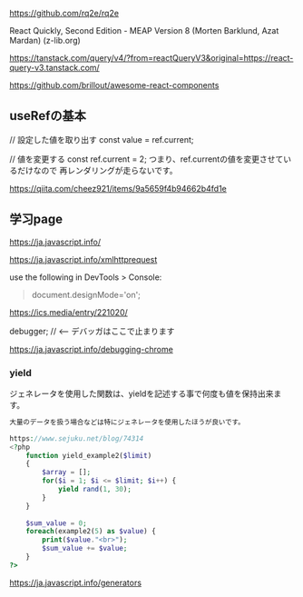 https://github.com/rq2e/rq2e

React Quickly, Second Edition - MEAP Version 8 (Morten Barklund, Azat Mardan) (z-lib.org)

https://tanstack.com/query/v4/?from=reactQueryV3&original=https://react-query-v3.tanstack.com/

https://github.com/brillout/awesome-react-components

## useRefの基本
// 設定した値を取り出す
const value = ref.current;

// 値を変更する
const ref.current = 2;
つまり、ref.currentの値を変更させているだけなので
再レンダリングが走らないです。

https://qiita.com/cheez921/items/9a5659f4b94662b4fd1e

## 学习page
https://ja.javascript.info/

https://ja.javascript.info/xmlhttprequest

use the following in DevTools > Console:
> document.designMode='on';

https://ics.media/entry/221020/

 debugger;  // <-- デバッガはここで止まります
 
 https://ja.javascript.info/debugging-chrome
 
 
### yield
ジェネレータを使用した関数は、yieldを記述する事で何度も値を保持出来ます。

```php
大量のデータを扱う場合などは特にジェネレータを使用したほうが良いです。

https://www.sejuku.net/blog/74314
<?php
    function yield_example2($limit)
    {
        $array = [];
        for($i = 1; $i <= $limit; $i++) {
            yield rand(1, 30);
        }
    }
 
    $sum_value = 0;
    foreach(example2(5) as $value) {
        print($value."<br>");
        $sum_value += $value;
    }
?>
```
 https://ja.javascript.info/generators
